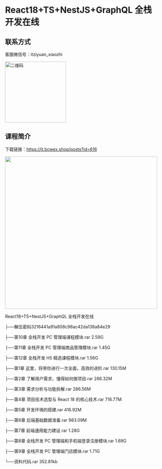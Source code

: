 # React18+TS+NestJS+GraphQL 全栈开发在线

## 联系方式

客服微信号：itziyuan_xiaozhi

<img src="https://ziyuanyun.oss-cn-guangzhou.aliyuncs.com/common/20240614073449/666b82192834a.jpg" width="200" height="200" alt="二维码">

## 课程简介

下载链接：https://it.bcwex.shop/posts?id=616

<img src="https://ziyuanyun.oss-cn-guangzhou.aliyuncs.com/yun/20240515152134/6644627e2cf9b.jpg" width="500" alt="">

  React18+TS+NestJS+GraphQL 全栈开发在线



 ├──解压密码3216441a91a808c98ac42da138a84e29

 ├──第10章 全栈开发 PC 管理端课程模块.rar 2.59G

 ├──第11章 全栈开发 PC 管理端商品管理模块.rar 1.45G

 ├──第12章 全栈开发 H5 精选课程模块.rar 1.56G

 ├──第1章 这里，将带你进行一次全面，高效的进阶.rar 130.15M

 ├──第2章 了解用户需求，懂得如何做项目.rar 266.32M

 ├──第3章 需求分析与功能拆解.rar 286.56M

 ├──第4章 项目技术选型与 React 18 的核心技术.rar 716.77M

 ├──第5章 开发环境的搭建.rar 416.92M

 ├──第6章 后端基础数据准备.rar 983.09M

 ├──第7章 前端通用能力建设.rar 1.28G

 ├──第8章 全栈开发 PC 管理端和手机端登录注册模块.rar 1.69G

 ├──第9章 全栈开发 PC 管理端门店模块.rar 1.71G

 └──资料代码.rar 352.81kb

  